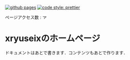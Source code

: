 [![github pages](https://github.com/xryuseix/xryuseix.github.io/actions/workflows/gh-pages.yml/badge.svg)](https://github.com/xryuseix/xryuseix.github.io/actions/workflows/gh-pages.yml) [![code style: prettier](https://img.shields.io/badge/code_style-prettier-ff69b4.svg)](https://github.com/prettier/prettier)

ページアクセス数 : <img src="http://www.rays-counter.com/d479_f6_001/602efc0037e78/" alt="アクセスカウンター" style="background-color:white;height : 1em;" />

# xryuseixのホームページ

ドキュメントはあとで書きます．コンテンツもあとで作ります．